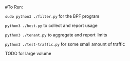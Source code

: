 #To Run:

`sudo python3 ./filter.py` for the BPF program

`python3 ./host.py` to collect and report usage

`python3 ./tenant.py` to aggregate and report limits

`python3 ./test-traffic.py` for some small amount of traffic

TODO for large volume
